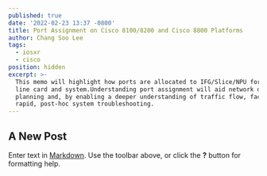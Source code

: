 ```yaml
---
published: true
date: '2022-02-23 13:37 -0800'
title: Port Assignment on Cisco 8100/8200 and Cisco 8800 Platforms
author: Chang Soo Lee
tags:
  - iosxr
  - cisco
position: hidden
excerpt: >-
  This memo will highlight how ports are allocated to IFG/Slice/NPU for each
  line card and system.Understanding port assignment will aid network design
  planning and, by enabling a deeper understanding of traffic flow, facilitate
  rapid, post-hoc system troubleshooting.
---
```

## A New Post

Enter text in [Markdown](http://daringfireball.net/projects/markdown/). Use the toolbar above, or click the **?** button for formatting help.

